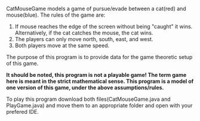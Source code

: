 CatMouseGame models a game of pursue/evade between a cat(red) and mouse(blue). The rules of the game are:

  1) If mouse reaches the edge of the screen without being "caught" it wins. Alternatively, if the cat catches the mouse, the cat wins.
  2) The players can only move north, south, east, and west.
  3) Both players move at the same speed.
  
The purpose of this program is to provide data for the game theoretic setup of this game.

**It should be noted, this program is not a playable game! The term game here is meant in the strict mathematical sense. This program is
a model of one version of this game, under the above assumptions/rules.**

To play this program download both files(CatMouseGame.java and PlayGame.java) and move them to an appropriate folder and open with your prefered IDE.
